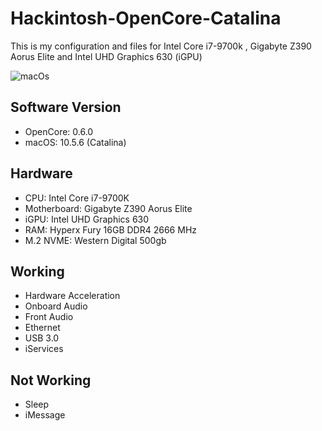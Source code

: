 # Hackintosh-OpenCore-Catalina
This is my configuration and files for Intel Core i7-9700k , Gigabyte Z390 Aorus Elite and Intel UHD Graphics 630 (iGPU)

![macOs](https://user-images.githubusercontent.com/66978653/91631661-e983f580-e9a0-11ea-99ae-6c35a4dcbd05.png)

## Software Version
- OpenCore: 0.6.0
- macOS: 10.5.6 (Catalina)

## Hardware 
- CPU: Intel Core i7-9700K
- Motherboard: Gigabyte Z390 Aorus Elite
- iGPU: Intel UHD Graphics 630
- RAM: Hyperx Fury 16GB DDR4 2666 MHz
- M.2 NVME:  Western Digital 500gb

## Working 
- Hardware Acceleration
- Onboard Audio
- Front Audio
- Ethernet
- USB 3.0
- iServices

## Not Working 
- Sleep
- iMessage
